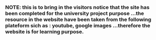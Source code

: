 ### NOTE: this is to bring in the visitors notice that the site has been completed for the university project purpose ...the resource in the website have been taken from the following plateform sich as : youtube, google images ...therefore the website is for learning purpose.